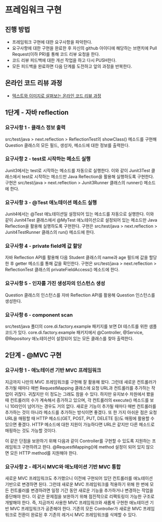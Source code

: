 # 프레임워크 구현
## 진행 방법
* 프레임워크 구현에 대한 요구사항을 파악한다.
* 요구사항에 대한 구현을 완료한 후 자신의 github 아이디에 해당하는 브랜치에 Pull Request(이하 PR)를 통해 코드 리뷰 요청을 한다.
* 코드 리뷰 피드백에 대한 개선 작업을 하고 다시 PUSH한다.
* 모든 피드백을 완료하면 다음 단계를 도전하고 앞의 과정을 반복한다.

## 온라인 코드 리뷰 과정
* [텍스트와 이미지로 살펴보는 온라인 코드 리뷰 과정](https://github.com/next-step/nextstep-docs/tree/master/codereview)


## 1단계 - 자바 reflection 

### 요구사항 1 - 클래스 정보 출력

src/test/java > next.reflection > ReflectionTest의 showClass() 메소드를 구현해 Question 클래스의 모든 필드, 생성자, 메소드에 대한 정보를 출력한다.

### 요구사항 2 - test로 시작하는 메소드 실행

Junit3에서는 test로 시작하는 메소드를 자동으로 실행한다. 이와 같이 Junit3Test 클래스에서 test로 시작하는 메소드만 Java Reflection을 활용해 실행하도록 구현한다.
구현은 src/test/java > next.reflection > Junit3Runner 클래스의 runner() 메소드에 한다.

### 요구사항 3 - @Test 애노테이션 메소드 실행

Junit4에서는 @Test 애노테이션일 설정되어 있는 메소드를 자동으로 실행한다. 이와 같이 Junit4Test 클래스에서 @MyTest 애노테이션으로 설정되어 있는 메소드만 Java Reflection을 활용해 실행하도록 구현한다.
구현은 src/test/java > next.reflection > Junit4TestRunner 클래스의 run() 메소드에 한다.


### 요구사항 4 - private field에 값 할당
자바 Reflection API를 활용해 다음 Student 클래스의 name과 age 필드에 값을 할당한 후 getter 메소드를 통해 값을 확인한다.
구현은 src/test/java > next.reflection > ReflectionTest 클래스의 privateFieldAccess() 메소드에 한다.

### 요구사항 5 - 인자를 가진 생성자의 인스턴스 생성
Question 클래스의 인스턴스를 자바 Reflection API를 활용해 Question 인스턴스를 생성한다.

### 요구사항 6 - component scan
src/test/java 폴더의 core.di.factory.example 패키지를 보면 DI 테스트를 위한 샘플 코드가 있다.
core.di.factory.example 패키지에서 @Controller, @Service, @Repository 애노테이션이 설정되어 있는 모든 클래스를 찾아 출력한다.

## 2단계 - @MVC 구현 

### 요구사항 1 - 애노테이션 기반 MVC 프레임워크
지금까지 나만의 MVC 프레임워크를 구현해 잘 활용해 왔다. 그런데 새로운 컨트롤러가 추가될 때마다 매번 RequestMapping 클래스에 요청 URL과 컨트롤러를 추가하는 작업이 귀찮다. 귀찮지만 이 정도는 그래도 참을 수 있다. 하지만 유지보수 차원에서 봤을 때 컨트롤러의 수가 계속해서 증가하고 있으며, 각 컨트롤러의 execute() 메소드를 보니 10라인이 넘어가는 경우도 거의 없다. 새로운 기능이 추가될 때마다 매번 컨트롤러를 추가하는 것이 아니라 메소드를 추가하는 방식이면 좋겠다.
또 한 가지 아쉬운 점은 요청 URL을 매핑할 때 HTTP 메소드(GET, POST, PUT, DELETE 등)도 매핑에 활용할 수 있으면 좋겠다. HTTP 메소드에 대한 지원이 가능하다면 URL은 같지만 다른 메소드로 매핑하는 것도 가능할 것이다.

이 같은 단점을 보완하기 위해 다음과 같이 Controller를 구현할 수 있도록 지원하는 프레임워크 구현하려고 한다.
@RequestMapping()에 method 설정이 되어 있지 않으면 모든 HTTP method를 지원해야 한다.

### 요구사항 2 - 레거시 MVC와 애노테이션 기반 MVC 통합
새로운 MVC 프레임워크도 추가했으니 이전에 구현되어 있던 컨트롤러를 애노테이션 기반으로 변경하면 된다. 그런데 새로운 MVC 프레임워크를 적용하기 위해 한 번에 모든 컨트롤러를 변경하려면 일정 기간 동안 새로운 기능을 추가하거나 변경하는 작업을 중단해야 한다. 이 같은 문제점을 보완하기 위해 점진적으로 리팩토링이 가능한 구조로 개발해야 한다.
즉, 지금까지 사용한 MVC 프레임워크와 새롭게 구현한 애노테이션 기반 MVC 프레임워크가 공존해야 한다. 기존의 모든 Controller가 새로운 MVC 프레임워크로 전환이 완료된 후 기존의 레거시 MVC 프레임워크를 삭제할 수 있다.
